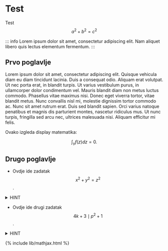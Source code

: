 # Test
Test $$a^2 + b^2 = c^2$$

::: info
Lorem ipsum dolor sit amet, consectetur adipiscing elit. Nam aliquet libero
quis lectus elementum fermentum.
:::

## Prvo poglavlje

Lorem ipsum dolor sit amet, consectetur adipiscing elit. Quisque vehicula diam eu diam tincidunt lacinia. Duis a consequat odio. Aliquam erat volutpat. Ut nec porta erat, in blandit turpis. Ut varius vestibulum purus, in ullamcorper dolor condimentum vel. Mauris blandit diam non metus luctus commodo. Phasellus vitae maximus nisi. Donec eget viverra tortor, vitae blandit metus. Nunc convallis nisl mi, molestie dignissim tortor commodo ac. Nunc sit amet rutrum erat. Duis sed blandit sapien. Orci varius natoque penatibus et magnis dis parturient montes, nascetur ridiculus mus. Ut nunc turpis, fringilla sed arcu nec, ultrices malesuada nisi. Aliquam efficitur mi felis.

Ovako izgleda display matematika: 

$$
\int_{\gamma} f(z)dz = 0. 
$$

## Drugo poglavlje

- Ovdje ide zadatak $$x^2 + y^2 = z^2$$.
<details><summary>HINT</summary>
<p>
  
  Pitagorin poučak!
  
</p>
</details>

- Ovdje ide drugi zadatak $$4k + 3 \mid p^2 + 1$$.
<details><summary>HINT</summary>
<p>
  
  Onaj famozni teorem!
  
</p>
</details>

{% include lib/mathjax.html %}
